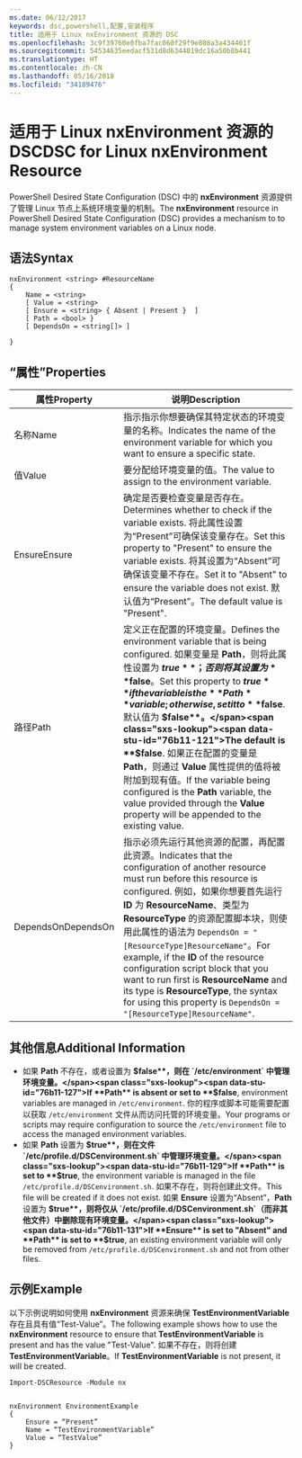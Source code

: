 ```yaml
---
ms.date: 06/12/2017
keywords: dsc,powershell,配置,安装程序
title: 适用于 Linux nxEnvironment 资源的 DSC
ms.openlocfilehash: 3c9f39760e0fba7fac060f29f9e808a3a434401f
ms.sourcegitcommit: 54534635eedacf531d8d6344019dc16a50b8b441
ms.translationtype: HT
ms.contentlocale: zh-CN
ms.lasthandoff: 05/16/2018
ms.locfileid: "34189476"
---
```

# <a name="dsc-for-linux-nxenvironment-resource"></a><span data-ttu-id="76b11-103">适用于 Linux nxEnvironment 资源的 DSC</span><span class="sxs-lookup"><span data-stu-id="76b11-103">DSC for Linux nxEnvironment Resource</span></span>

<span data-ttu-id="76b11-104">PowerShell Desired State Configuration (DSC) 中的 **nxEnvironment** 资源提供了管理 Linux 节点上系统环境变量的机制。</span><span class="sxs-lookup"><span data-stu-id="76b11-104">The **nxEnvironment** resource in PowerShell Desired State Configuration (DSC) provides a mechanism to to manage system environment variables on a Linux node.</span></span>

## <a name="syntax"></a><span data-ttu-id="76b11-105">语法</span><span class="sxs-lookup"><span data-stu-id="76b11-105">Syntax</span></span>

```
nxEnvironment <string> #ResourceName
{
    Name = <string>
    [ Value = <string>
    [ Ensure = <string> { Absent | Present }  ]
    [ Path = <bool> }
    [ DependsOn = <string[]> ]

}
```

## <a name="properties"></a><span data-ttu-id="76b11-106">“属性”</span><span class="sxs-lookup"><span data-stu-id="76b11-106">Properties</span></span>

|  <span data-ttu-id="76b11-107">属性</span><span class="sxs-lookup"><span data-stu-id="76b11-107">Property</span></span> |  <span data-ttu-id="76b11-108">说明</span><span class="sxs-lookup"><span data-stu-id="76b11-108">Description</span></span> |
|---|---|
| <span data-ttu-id="76b11-109">名称</span><span class="sxs-lookup"><span data-stu-id="76b11-109">Name</span></span>| <span data-ttu-id="76b11-110">指示指示你想要确保其特定状态的环境变量的名称。</span><span class="sxs-lookup"><span data-stu-id="76b11-110">Indicates the name of the environment variable for which you want to ensure a specific state.</span></span>|
| <span data-ttu-id="76b11-111">值</span><span class="sxs-lookup"><span data-stu-id="76b11-111">Value</span></span>| <span data-ttu-id="76b11-112">要分配给环境变量的值。</span><span class="sxs-lookup"><span data-stu-id="76b11-112">The value to assign to the environment variable.</span></span>|
| <span data-ttu-id="76b11-113">Ensure</span><span class="sxs-lookup"><span data-stu-id="76b11-113">Ensure</span></span>| <span data-ttu-id="76b11-114">确定是否要检查变量是否存在。</span><span class="sxs-lookup"><span data-stu-id="76b11-114">Determines whether to check if the variable exists.</span></span> <span data-ttu-id="76b11-115">将此属性设置为“Present”可确保该变量存在。</span><span class="sxs-lookup"><span data-stu-id="76b11-115">Set this property to "Present" to ensure the variable exists.</span></span> <span data-ttu-id="76b11-116">将其设置为“Absent”可确保该变量不存在。</span><span class="sxs-lookup"><span data-stu-id="76b11-116">Set it to "Absent" to ensure the variable does not exist.</span></span> <span data-ttu-id="76b11-117">默认值为“Present”。</span><span class="sxs-lookup"><span data-stu-id="76b11-117">The default value is "Present".</span></span>|
| <span data-ttu-id="76b11-118">路径</span><span class="sxs-lookup"><span data-stu-id="76b11-118">Path</span></span>| <span data-ttu-id="76b11-119">定义正在配置的环境变量。</span><span class="sxs-lookup"><span data-stu-id="76b11-119">Defines the environment variable that is being configured.</span></span> <span data-ttu-id="76b11-120">如果变量是 **Path**，则将此属性设置为 **$true**；否则将其设置为 **$false**。</span><span class="sxs-lookup"><span data-stu-id="76b11-120">Set this property to **$true** if the variable is the **Path** variable; otherwise, set it to **$false**.</span></span> <span data-ttu-id="76b11-121">默认值为 **$false**。</span><span class="sxs-lookup"><span data-stu-id="76b11-121">The default is **$false**.</span></span> <span data-ttu-id="76b11-122">如果正在配置的变量是 **Path**，则通过 **Value** 属性提供的值将被附加到现有值。</span><span class="sxs-lookup"><span data-stu-id="76b11-122">If the variable being configured is the **Path** variable, the value provided through the **Value** property will be appended to the existing value.</span></span>|
| <span data-ttu-id="76b11-123">DependsOn</span><span class="sxs-lookup"><span data-stu-id="76b11-123">DependsOn</span></span> | <span data-ttu-id="76b11-124">指示必须先运行其他资源的配置，再配置此资源。</span><span class="sxs-lookup"><span data-stu-id="76b11-124">Indicates that the configuration of another resource must run before this resource is configured.</span></span> <span data-ttu-id="76b11-125">例如，如果你想要首先运行 **ID** 为 **ResourceName**、类型为 **ResourceType** 的资源配置脚本块，则使用此属性的语法为 `DependsOn = "[ResourceType]ResourceName"`。</span><span class="sxs-lookup"><span data-stu-id="76b11-125">For example, if the **ID** of the resource configuration script block that you want to run first is **ResourceName** and its type is **ResourceType**, the syntax for using this property is `DependsOn = "[ResourceType]ResourceName"`.</span></span>|

## <a name="additional-information"></a><span data-ttu-id="76b11-126">其他信息</span><span class="sxs-lookup"><span data-stu-id="76b11-126">Additional Information</span></span>

* <span data-ttu-id="76b11-127">如果 **Path** 不存在，或者设置为 **$false**，则在 `/etc/environment` 中管理环境变量。</span><span class="sxs-lookup"><span data-stu-id="76b11-127">If **Path** is absent or set to **$false**, environment variables are managed in `/etc/environment`.</span></span> <span data-ttu-id="76b11-128">你的程序或脚本可能需要配置以获取 `/etc/environment` 文件从而访问托管的环境变量。</span><span class="sxs-lookup"><span data-stu-id="76b11-128">Your programs or scripts may require configuration to source the `/etc/environment` file to access the managed environment variables.</span></span>
* <span data-ttu-id="76b11-129">如果 **Path** 设置为 **$true**，则在文件 `/etc/profile.d/DSCenvironment.sh` 中管理环境变量。</span><span class="sxs-lookup"><span data-stu-id="76b11-129">If **Path** is set to **$true**, the environment variable is managed in the file `/etc/profile.d/DSCenvironment.sh`.</span></span> <span data-ttu-id="76b11-130">如果不存在，则将创建此文件。</span><span class="sxs-lookup"><span data-stu-id="76b11-130">This file will be created if it does not exist.</span></span> <span data-ttu-id="76b11-131">如果 **Ensure** 设置为“Absent”，**Path** 设置为 **$true**，则将仅从 `/etc/profile.d/DSCenvironment.sh`（而非其他文件）中删除现有环境变量。</span><span class="sxs-lookup"><span data-stu-id="76b11-131">If **Ensure** is set to "Absent" and **Path** is set to **$true**, an existing environment variable will only be removed from `/etc/profile.d/DSCenvironment.sh` and not from other files.</span></span>

## <a name="example"></a><span data-ttu-id="76b11-132">示例</span><span class="sxs-lookup"><span data-stu-id="76b11-132">Example</span></span>

<span data-ttu-id="76b11-133">以下示例说明如何使用 **nxEnvironment** 资源来确保 **TestEnvironmentVariable** 存在且具有值“Test-Value”。</span><span class="sxs-lookup"><span data-stu-id="76b11-133">The following example shows how to use the **nxEnvironment** resource to ensure that **TestEnvironmentVariable** is present and has the value "Test-Value".</span></span> <span data-ttu-id="76b11-134">如果不存在，则将创建 **TestEnvironmentVariable**。</span><span class="sxs-lookup"><span data-stu-id="76b11-134">If **TestEnvironmentVariable** is not present, it will be created.</span></span>

```
Import-DSCResource -Module nx


nxEnvironment EnvironmentExample
{
    Ensure = “Present”
    Name = “TestEnvironmentVariable”
    Value = “TestValue”
}
```